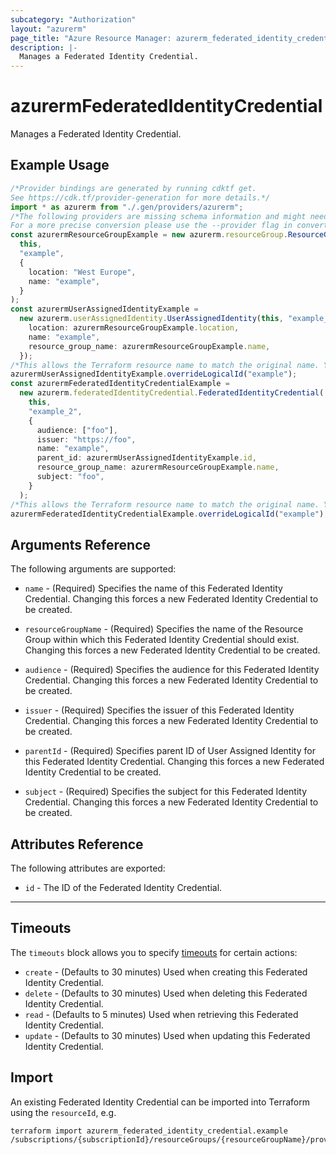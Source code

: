 ```yaml
---
subcategory: "Authorization"
layout: "azurerm"
page_title: "Azure Resource Manager: azurerm_federated_identity_credential"
description: |-
  Manages a Federated Identity Credential.
---
```


# azurermFederatedIdentityCredential

Manages a Federated Identity Credential.

## Example Usage

```typescript
/*Provider bindings are generated by running cdktf get.
See https://cdk.tf/provider-generation for more details.*/
import * as azurerm from "./.gen/providers/azurerm";
/*The following providers are missing schema information and might need manual adjustments to synthesize correctly: azurerm.
For a more precise conversion please use the --provider flag in convert.*/
const azurermResourceGroupExample = new azurerm.resourceGroup.ResourceGroup(
  this,
  "example",
  {
    location: "West Europe",
    name: "example",
  }
);
const azurermUserAssignedIdentityExample =
  new azurerm.userAssignedIdentity.UserAssignedIdentity(this, "example_1", {
    location: azurermResourceGroupExample.location,
    name: "example",
    resource_group_name: azurermResourceGroupExample.name,
  });
/*This allows the Terraform resource name to match the original name. You can remove the call if you don't need them to match.*/
azurermUserAssignedIdentityExample.overrideLogicalId("example");
const azurermFederatedIdentityCredentialExample =
  new azurerm.federatedIdentityCredential.FederatedIdentityCredential(
    this,
    "example_2",
    {
      audience: ["foo"],
      issuer: "https://foo",
      name: "example",
      parent_id: azurermUserAssignedIdentityExample.id,
      resource_group_name: azurermResourceGroupExample.name,
      subject: "foo",
    }
  );
/*This allows the Terraform resource name to match the original name. You can remove the call if you don't need them to match.*/
azurermFederatedIdentityCredentialExample.overrideLogicalId("example");

```

## Arguments Reference

The following arguments are supported:

*   `name` - (Required) Specifies the name of this Federated Identity Credential. Changing this forces a new Federated Identity Credential to be created.

*   `resourceGroupName` - (Required) Specifies the name of the Resource Group within which this Federated Identity Credential should exist. Changing this forces a new Federated Identity Credential to be created.

*   `audience` - (Required) Specifies the audience for this Federated Identity Credential. Changing this forces a new Federated Identity Credential to be created.

*   `issuer` - (Required) Specifies the issuer of this Federated Identity Credential. Changing this forces a new Federated Identity Credential to be created.

*   `parentId` - (Required) Specifies parent ID of User Assigned Identity for this Federated Identity Credential. Changing this forces a new Federated Identity Credential to be created.

*   `subject` - (Required) Specifies the subject for this Federated Identity Credential. Changing this forces a new Federated Identity Credential to be created.

## Attributes Reference

The following attributes are exported:

* `id` - The ID of the Federated Identity Credential.

***

## Timeouts

The `timeouts` block allows you to specify [timeouts](https://www.terraform.io/docs/configuration/resources.html#timeouts) for certain actions:

* `create` - (Defaults to 30 minutes) Used when creating this Federated Identity Credential.
* `delete` - (Defaults to 30 minutes) Used when deleting this Federated Identity Credential.
* `read` - (Defaults to 5 minutes) Used when retrieving this Federated Identity Credential.
* `update` - (Defaults to 30 minutes) Used when updating this Federated Identity Credential.

## Import

An existing Federated Identity Credential can be imported into Terraform using the `resourceId`, e.g.

```console
terraform import azurerm_federated_identity_credential.example /subscriptions/{subscriptionId}/resourceGroups/{resourceGroupName}/providers/Microsoft.ManagedIdentity/userAssignedIdentities/{parentIdentityName}/federatedIdentityCredentials/{resourceName}
```
